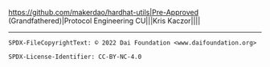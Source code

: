https://github.com/makerdao/hardhat-utils|Pre-Approved (Grandfathered)|Protocol Engineering CU|||Kris Kaczor||||

---


```
SPDX-FileCopyrightText: © 2022 Dai Foundation <www.daifoundation.org>

SPDX-License-Identifier: CC-BY-NC-4.0
```